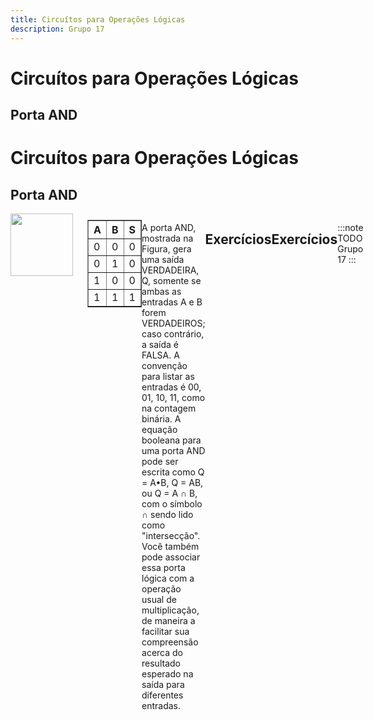 ```yaml
---
title: Circuítos para Operações Lógicas
description: Grupo 17
---
```


# Circuítos para Operações Lógicas

## Porta AND
# Circuítos para Operações Lógicas

## Porta AND

<div style="display: flex;">
    <div style="margin-right: 20px;">
        <img align="left" width="100" height="100" src="https://picsum.photos/100/100">
    </div>
    <div style="display: flex;">
    <div>
        <table border="1" style="margin-top: 10px;">
            <tr><th>A</th><th>B</th><th>S</th></tr>
            <tr><td>0</td><td>0</td><td>0</td></tr>
            <tr><td>0</td><td>1</td><td>0</td></tr>
            <tr><td>1</td><td>0</td><td>0</td></tr>
            <tr><td>1</td><td>1</td><td>1</td></tr>
        </table>
    </div>
    <div>
        <p>A porta AND, mostrada na Figura, gera uma saída VERDADEIRA, Q, somente se ambas as entradas A e B forem VERDADEIROS; caso contrário, a saída é FALSA. A convenção para listar as entradas é 00, 01, 10, 11, como na contagem binária. A equação booleana para uma porta AND pode ser escrita como Q = A•B, Q = AB, ou Q = A ∩ B, com o símbolo ∩ sendo lido como "intersecção". Você também pode associar essa porta lógica com a operação usual de multiplicação, de maneira a facilitar sua compreensão acerca do resultado esperado na saída para diferentes entradas.</p>
    </div>
</div>


---

## Exercícios


## Exercícios



:::note TODO
Grupo 17
:::
